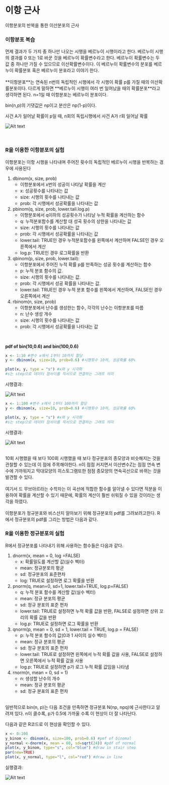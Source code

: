 <h1>이항 근사</h1>
이항분포의 반복을 통한 이산분포의 근사

<h3>이항분포 복습</h3>
먼제 결과가 두 가지 중 하나만 나오는 시행을 베르누이 시행이라고 한다.
베르누이 시행의 결과를 0 또는 1로 바꾼 것을 베르누이 확률변수라고 한다.
베르누이 확률변수는 두 값 중 하나만 가질 수 있으므로 이산확률변수이다.
이 베르누이 확률변수의 분포를 베르누이 확률분포 혹은 베르누이 분포라고 이야기 한다.
<br><br>
**이항분포**는 연속된 n번의 독립적인 시행에서 각 시행이 확률 p를 가질 때의 이산확률분포이다.
다르게 말하면 **베르누이 시행이 여러 번 일어났을 때의 확률분포**라고 생각하면 된다.
n=1일 때 이항분포는 베르누이 분포이다.

bin(n,p)의 기댓값은 np이고 분산은 np(1-p)이다.

사건 A가 일어날 확률이 p일 때, n회의 독립시행에서 사건 A가 r회 일어날 확률

![Alt text](image.png)

<br>

<h3>R을 이용한 이항분포의 실험</h3>
이항분포는 이항 시행을 나타내며 주어진 횟수의 독립적인 베르누이 시행을 반복하는 경우에 사용된다

1. dbinom(x, size, prob)
    * 이항분포에서 x번의 성공이 나타날 확률을 계산
    * x: 성공횟수를 나타내는 값
    * size: 시행의 횟수를 나타내는 값
    * prob: 각 시행에서 성공확률을 나타내는 값
2. pbinom(q, size, prob, lower.tail.log.p)
    * 이항분포에서 q이하의 성공횟수가 나타날 누적 확률을 계산하는 함수
    * q: 누적분포함수를 계산할 대 성곡 횟수의 상한을 나타내는 값
    * size: 시행의 횟수를 나타내는 값
    * prob: 각 시행에서 성공확률을 나타내는 값
    * lower.tail: TRUE인 경우 누적분포함수를 왼쪽에서 계산하며 FALSE인 경우 오른쪽에서 계산
    * log.p: TRUE인 경우 로그확률을 반환
3. qbinom(p, size, prob, lower.tail):
    * 이항분포에서 주어진 누적 확률 p를 만족하는 성공 횟수를 계산하는 함수
    * p: 누적 분포 함수의 값.
    * size: 시행의 횟수를 나타내는 값.
    * prob: 각 시행에서 성공 확률을 나타내는 값.
    * lower.tail: TRUE인 경우 누적 분포 함수를 왼쪽에서 계산하며, FALSE인 경우 오른쪽에서 계산
4. rbinom(n, size, prob)
    * 이항분포에서 난수를 생성한는 함수, 각각의 난수는 이항분포를 따름
    * n: 난수 생성 개수
    * size: 시행의 횟수를 나타내는 값
    * prob: 각 시행에서 성공확률을 나타내는 값
<br>

**pdf of bin(10,0.6) and bin(100,0.6)**

```R
x <- 1:10 #변수 x에서 1부터 10까지 할당
y <- dbinom(x, size=10, prob=0.6) #시행횟수 10히, 성공확률 60%

plot(x, y, type = "s") #x와 y 시각화
#s는 step으로 데이터 점사이를 직서으로 연결하는 그래프 의미
```

시행결과:

![Alt text](image-1.png)

```R
x <- 1:100 #변수 x에서 1부터 100까지 할당
y <- dbinom(x, size=10, prob=0.6) #시행횟수 10히, 성공확률 60%

plot(x, y, type = "s") #x와 y 시각화
#s는 step으로 데이터 점사이를 직서으로 연결하는 그래프 의미
```

시행결과:

![Alt text](image-2.png)

<br>
10회 시행했을 때 보다 100회 시행했을 때 보다 정규분포의 종모양과 비슷해지는 것을 관찰할 수 있는데 이 점에 주목해야한다.
n이 점점 커지면서 이산변수Z는 점점 연속 변수에 가까워지고 막대모양의 히스토그램또한 점점 종모양의 연속곡선으로 바뀌는 것을 발견할 수 있다.
<br><br>
여기서 드 무브아르라는 수학자는 이 곡선에 적합한 함수를 알아낼 수 있다면 적분을 이용하여 확률을 계산할 수 있기 때문에, 확률의 계산이 훨씬 쉬워질 수 있을 것이라는 생각을 하였다.
<br><br>
이항분포가 정규분포와 비스산지 알아보기 위해 정규분포의 pdf를 그려보려고한다.
R에서 정규분포의 pdf를 그리는 방법은 다음과 같다.

<br>

<h3>R을 이용한 정규분포의 실험</h3>
R에서 정규분포를 나타내기 위해 사용하는 함수들은 다음과 같다.

1. dnorm(x, mean = 0, log =FALSE)
    * x: 확률밀도를 계산할 값(실수 벡터)
    * mean: 정규분포의 평균
    * sd: 정규분포의 표준편차
    * log: TRUE로 설정하면 로그 확률을 반환
2. pnorm(q, mean=0, sd=1, lower.tail=TRUE, log.p=FALSE)
    * q: 누적 분포 함수를 계산할 값(실수 벡터)
    * mean: 정규 분포의 평균
    * sd: 정규 분포의 표준 편차
    * lower.tail: TRUE로 설정하면 누적 확률 값을 반환, FALSE로 설정하면 상위 꼬리의 확률 값을 반환
    * log.p: TRUE로 설정하면 로그 확률을 반환
3. qnorm(p, mean = 0, sd = 1, lower.tail = TRUE, log.p = FALSE)
    * p: 누적 분포 함수의 값(0과 1 사이의 실수 벡터)
    * mean: 정규 분포의 평균
    * sd: 정규 분포의 표준 편차
    * lower.tail: TRUE로 설정하면 왼쪽에서 누적 확률 값을 사용, FALSE로 설정하면 오른쪽에서 누적 확률 값을 사용
    * log.p: TRUE로 설정하면 p가 로그 누적 확률 값임을 나타냄
4. rnorm(n, mean = 0, sd = 1)
    * n: 생성할 난수의 개수
    * mean: 정규 분포의 평균
    * sd: 정규 분포의 표준 편차

<br>
일반적으로 bin(n, p)는 다음 조건을 만족하면 정규분포 N(np, npq)에 근사한다고 알려져 있다.
n이 클수록, p가 0.5에 가까울 수록 이 현상이 더 잘 나타난다.

다음과 같은 R코드로 이 현상을 확인할 수 있다.

```R
x <- 0:100
y_binom <- dbinom(x, size=100, prob=0.6) #pmf of binomal
y_normal <-dnorm(x, mean = 60, sd=sqrt(24)) #pdf of normal
plot(x, y_binom, type="s", col="blue") #draw in stair steo
par(new=TRUE)
plot(x, y_normal, type="l", col="red") #draw in line
```

실행결과:

![Alt text](image-3.png)

